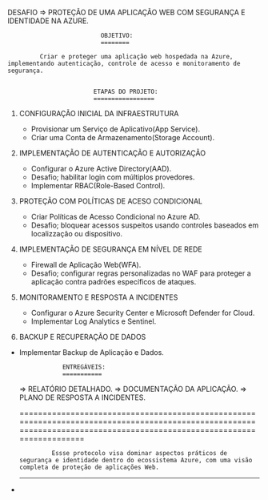 DESAFIO => PROTEÇÃO DE UMA APLICAÇÃO WEB COM SEGURANÇA E IDENTIDADE NA AZURE.


                              OBJETIVO:
                              ========

             Criar e proteger uma aplicação web hospedada na Azure, implementando autenticação, controle de acesso e monitoramento de segurança.


                            ETAPAS DO PROJETO:
                            =================

1. CONFIGURAÇÃO INICIAL DA INFRAESTRUTURA

   - Provisionar um Serviço de Aplicativo(App Service).
   - Criar uma Conta de Armazenamento(Storage Account).

2. IMPLEMENTAÇÃO DE AUTENTICAÇÃO E AUTORIZAÇÃO

   - Configurar o Azure Active Directory(AAD).
   - Desafio; habilitar login com múltiplos provedores.
   - Implementar RBAC(Role-Based Control).
  
3. PROTEÇÃO COM POLÍTICAS DE ACESO CONDICIONAL

   - Criar Políticas de Acesso Condicional no Azure AD.
   - Desafio; bloquear acessos suspeitos usando controles baseados em localizzação ou dispositivo.

4. IMPLEMENTAÇÃO DE SEGURANÇA EM NÍVEL DE REDE

   - Firewall de Aplicação Web(WFA).
   - Desafio; configurar regras personalizadas no WAF para proteger a aplicação contra padrões específicos de ataques.

5. MONITORAMENTO E RESPOSTA A INCIDENTES

   - Configurar o Azure Security Center e Microsoft Defender for Cloud.
   - Implementar Log Analytics e Sentinel.

6.  BACKUP E RECUPERAÇÃO DE DADOS

   - Implementar Backup de Aplicação e Dados.


                     ENTREGÁVEIS:
                     ===========


     => RELATÓRIO DETALHADO.
     => DOCUMENTAÇÃO DA APLICAÇÃO.
     => PLANO DE RESPOSTA A INCIDENTES.

     =======================================================================================================================================================================

                  Essse protocolo visa dominar aspectos práticos de segurança e identidade dentro do ecossistema Azure, com uma visão completa de proteção de aplicações Web.


     ************************************************************************************************************************************************************************

   - 
                            
             
